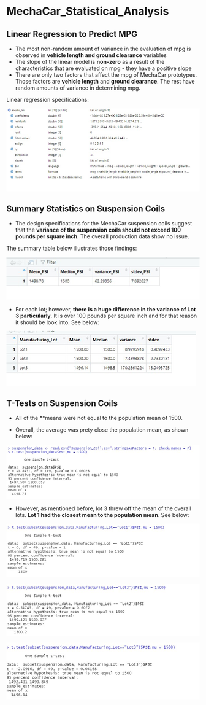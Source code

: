 # MechaCar_Statistical_Analysis


## Linear Regression to Predict MPG
- The most non-random amount of variance in the evaluation of mpg is observed in **vehicle length and ground clearance** variables     
- The slope of the linear model is **non-zero** as a result of the characteristics that are evaluated on mpg - they have a positive slope
- There are only two factors that affect the mpg of MechaCar prototypes. Those factors are **vehicle length** and **ground clearance**. The rest have random amounts of variance in determining mpg.

Linear regression specifications:

![](Linear%20Regression%20Deliverable%201.jpg)

## Summary Statistics on Suspension Coils

- The design specifications for the MechaCar suspension coils suggest that the **variance of the suspension coils should not exceed 100 pounds per square inch**. The overall production data show no issue. 
    
The summary table below illustrates those findings:

![](total_summary%20Deliv%202.jpg)
   

- For each lot; however, **there is a huge difference in the variance of Lot 3 particularly**. It is over 100 pounds per square inch and for that reason it should be look into. See below:

![](https://github.com/Aggie01/MechaCar_Statistical_Analysis-/blob/main/lot_summary.jpg)
    

## T-Tests on Suspension Coils

- All of the **means were not equal to the population mean of 1500.

- Overall, the average was prety close the population mean, as shown below:

![](Deliv%203%20step1.jpg)

  - However, as mentioned before, lot 3 threw off the mean of the overall lots. **Lot 1 had the closest mean to the population mean**. See below:

![](Deliv3%20step2%20Lot1.jpg)

![](Deliv%203%20step2%20Lot2.jpg)

![](Deliv%203%20step2%20Lot3.jpg)
  
  

